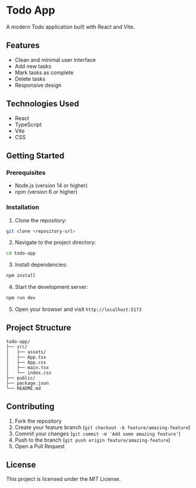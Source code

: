 # Todo App

A modern Todo application built with React and Vite.

## Features

- Clean and minimal user interface
- Add new tasks
- Mark tasks as complete
- Delete tasks
- Responsive design

## Technologies Used

- React
- TypeScript
- Vite
- CSS

## Getting Started

### Prerequisites

- Node.js (version 14 or higher)
- npm (version 6 or higher)

### Installation

1. Clone the repository:
```bash
git clone <repository-url>
```

2. Navigate to the project directory:
```bash
cd todo-app
```

3. Install dependencies:
```bash
npm install
```

4. Start the development server:
```bash
npm run dev
```

5. Open your browser and visit `http://localhost:5173`

## Project Structure

```
todo-app/
├── src/
│   ├── assets/
│   ├── App.tsx
│   ├── App.css
│   ├── main.tsx
│   └── index.css
├── public/
├── package.json
└── README.md
```

## Contributing

1. Fork the repository
2. Create your feature branch (`git checkout -b feature/amazing-feature`)
3. Commit your changes (`git commit -m 'Add some amazing feature'`)
4. Push to the branch (`git push origin feature/amazing-feature`)
5. Open a Pull Request

## License

This project is licensed under the MIT License.
